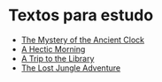 # Textos para estudo

* [The Mystery of the Ancient Clock](/the_mystery_of_the_ancient_clock.html)
* [A Hectic Morning](/a_hectic_morning.html)
* [A Trip to the Library](/a_trip_to_the_library.html)
* [The Lost Jungle Adventure](/the_lost_jungle_adventure.html)

